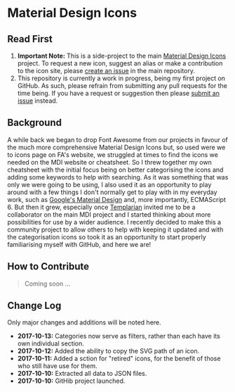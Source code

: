 # Material Design Icons
## Read First
1. **Important Note:** This is a side-project to the main [Material Design Icons](https://materialdesignicons.com/) project. To request a new icon, suggest an alias or make a contribution to the icon site, please [create an issue](https://github.com/Templarian/MaterialDesign/issues) in the main repository.
2. This repository is currently a work in progress, being my first project on GitHub. As such, please refrain from submitting any pull requests for the time being. If you have a request or suggestion then please [submit an issue](https://github.com/PeterShaggyNoble/MDI-Sandbox/issues) instead.

## Background
A while back we began to drop Font Awesome from our projects in favour of the much more comprehensive Material Design Icons but, so used were we to icons page on FA's website, we struggled at times to find the icons we needed on the MDI website or cheatsheet. So I threw together my own cheatsheet with the initial focus being on better categorising the icons and adding some keywords to help with searching. As it was something that was only we were going to be using, I also used it as an opportunity to play around with a few things I don't normally get to play with in my everyday work, such as [Google's Material Design](https://material.io/guidelines/) and, more importantly, ECMAScript 6. But then it grew, especially once [Templarian](https://github.com/Templarian) invited me to be a collaborator on the main MDI project and I started thinking about more possibilities for use by a wider audience. I recently decided to make this a community project to allow others to help with keeping it updated and with the categorisation icons so took it as an opportunity to start properly familiarising myself with GitHub, and here we are!

## How to Contribute
> Coming soon ...

## Change Log
Only major changes and additions will be noted here.
- **2017-10-13:** Categories now serve as filters, rather than each have its own individual section.
- **2017-10-12:** Added the ability to copy the SVG path of an icon.
- **2017-10-11:** Added a sction for "retired" icons, for the benefit of those who still have use for them.
- **2017-10-10:** Extracted all data to JSON files.
- **2017-10-10:** GitHib project launched.
